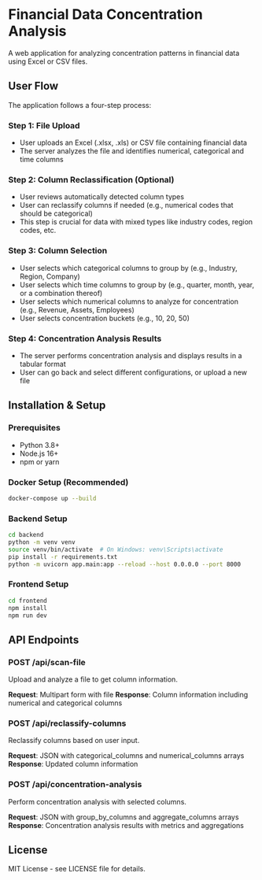 # Financial Data Concentration Analysis

A web application for analyzing concentration patterns in financial data using Excel or CSV files.

## User Flow

The application follows a four-step process:

### Step 1: File Upload
- User uploads an Excel (.xlsx, .xls) or CSV file containing financial data
- The server analyzes the file and identifies numerical, categorical and time columns

### Step 2: Column Reclassification (Optional)
- User reviews automatically detected column types
- User can reclassify columns if needed (e.g., numerical codes that should be categorical)
- This step is crucial for data with mixed types like industry codes, region codes, etc.

### Step 3: Column Selection
- User selects which categorical columns to group by (e.g., Industry, Region, Company)
- User selects which time columns to group by (e.g., quarter, month, year, or a combination thereof)
- User selects which numerical columns to analyze for concentration (e.g., Revenue, Assets, Employees)
- User selects concentration buckets (e.g., 10, 20, 50)

### Step 4: Concentration Analysis Results
- The server performs concentration analysis and displays results in a tabular format
- User can go back and select different configurations, or upload a new file

## Installation & Setup

### Prerequisites
- Python 3.8+
- Node.js 16+
- npm or yarn

### Docker Setup (Recommended)
```bash
docker-compose up --build
```

### Backend Setup
```bash
cd backend
python -m venv venv
source venv/bin/activate  # On Windows: venv\Scripts\activate
pip install -r requirements.txt
python -m uvicorn app.main:app --reload --host 0.0.0.0 --port 8000
```

### Frontend Setup
```bash
cd frontend
npm install
npm run dev
```

## API Endpoints

### POST /api/scan-file
Upload and analyze a file to get column information.

**Request**: Multipart form with file
**Response**: Column information including numerical and categorical columns

### POST /api/reclassify-columns
Reclassify columns based on user input.

**Request**: JSON with categorical_columns and numerical_columns arrays
**Response**: Updated column information

### POST /api/concentration-analysis
Perform concentration analysis with selected columns.

**Request**: JSON with group_by_columns and aggregate_columns arrays
**Response**: Concentration analysis results with metrics and aggregations



## License

MIT License - see LICENSE file for details.

